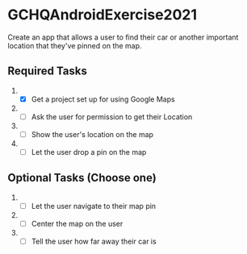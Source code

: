 # GCHQAndroidExercise2021
Create an app that allows a user to find their car or another important location that they've pinned on the map.

## Required Tasks
1. - [X] Get a project set up for using Google Maps 
2. - [ ] Ask the user for permission to get their Location 
3. - [ ] Show the user's location on the map 
4. - [ ] Let the user drop a pin on the map
## Optional Tasks (Choose one)
1. - [ ] Let the user navigate to their map pin
2. - [ ] Center the map on the user
3. - [ ] Tell the user how far away their car is
